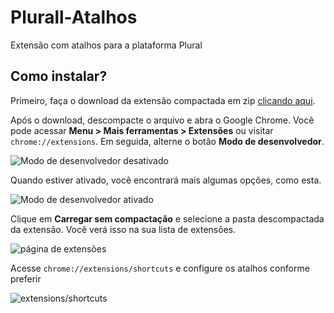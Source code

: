 # Plurall-Atalhos
Extensão com atalhos para a plataforma Plural 

## Como instalar?

Primeiro, faça o download da extensão compactada em zip  [clicando aqui](https://github.com/pedroaf0/Plural-Atalhos/archive/refs/tags/v1.0.0.zip).

Após o download, descompacte o arquivo e abra o Google Chrome. Você pode acessar **Menu > Mais ferramentas > Extensões** ou visitar `chrome://extensions`. Em seguida, alterne o botão **Modo de desenvolvedor**.

![Modo de desenvolvedor desativado](https://user-images.githubusercontent.com/54213349/156842330-a128f8b1-8644-4cba-a2d3-07c5cdfae6fe.png)

Quando estiver ativado, você encontrará mais algumas opções, como esta.

![Modo de desenvolvedor ativado](https://user-images.githubusercontent.com/54213349/156842338-1e09e476-3b19-4c0e-ba4f-58a6a7d442e3.png)

Clique em **Carregar sem compactação** e selecione a pasta descompactada da extensão. Você verá isso na sua lista de extensões.

![página de extensões](https://user-images.githubusercontent.com/54213349/156842606-1185d882-f226-4c2e-85ad-589622490391.png)

Acesse `chrome://extensions/shortcuts` e configure os atalhos conforme preferir

![extensions/shortcuts](https://user-images.githubusercontent.com/54213349/156843150-91be14b5-1b97-421e-866d-46b6a407c21d.png)
